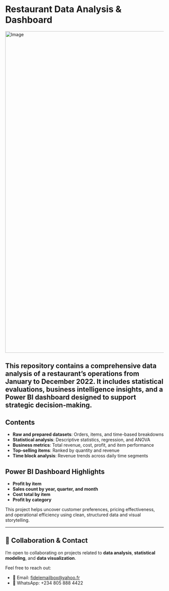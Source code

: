 #  Restaurant Data Analysis & Dashboard

<img width="1536" height="1024" alt="Image" src="https://github.com/user-attachments/assets/082272c8-43cb-4068-8936-7b2fb295f284" />


## This repository contains a comprehensive data analysis of a restaurant’s operations from January to December 2022. It includes statistical evaluations, business intelligence insights, and a Power BI dashboard designed to support strategic decision-making.

##  Contents

- **Raw and prepared datasets**: Orders, items, and time-based breakdowns  
- **Statistical analysis**: Descriptive statistics, regression, and ANOVA  
- **Business metrics**: Total revenue, cost, profit, and item performance  
- **Top-selling items**: Ranked by quantity and revenue  
- **Time block analysis**: Revenue trends across daily time segments  

##  Power BI Dashboard Highlights

- **Profit by item**  
- **Sales count by year, quarter, and month**  
- **Cost total by item**  
- **Profit by category**

This project helps uncover customer preferences, pricing effectiveness, and operational efficiency using clean, structured data and visual storytelling.

---

## 🤝 Collaboration & Contact

I’m open to collaborating on projects related to **data analysis**, **statistical modeling**, and **data visualization**.

Feel free to reach out:
- 📧 Email: [fidelemailbox@yahoo.fr](mailto:fidelemailbox@yahoo.fr)
- 📱 WhatsApp: +234 805 888 4422
